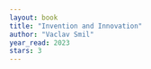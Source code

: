 ```yaml
---
layout: book
title: "Invention and Innovation"
author: "Vaclav Smil"
year_read: 2023
stars: 3
---
```


